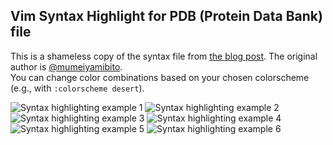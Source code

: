 ## Vim Syntax Highlight for PDB (Protein Data Bank) file

This is a shameless copy of the syntax file from [the blog post](https://mumeiyamibito.blogspot.com/2015/11/protein-data-bank-vim-syntax.html).  The original author is [@mumeiyamibito](https://twitter.com/mumeiyamibito).  
You can change color combinations based on your chosen colorscheme (e.g., with `:colorscheme desert`).

![Syntax highlighting example 1](./image/1.png "1")
![Syntax highlighting example 2](./image/2.png "2")
![Syntax highlighting example 3](./image/3.png "3")
![Syntax highlighting example 4](./image/4.png "4")
![Syntax highlighting example 5](./image/5.png "5")
![Syntax highlighting example 6](./image/6.png "6")
